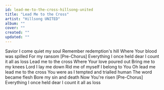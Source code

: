 ```yaml
---
id: lead-me-to-the-cross-hillsong-united
title: "Lead Me to the Cross"
artist: "Hillsong UNITED"
album: ""
cover: ""
created: ""
updated: ""
---
```


Savior I come quiet my soul
Remember redemption's hill
Where Your blood was spilled
For my ransom
[Pre-Chorus]
Everything I once held dear
I count it all as loss
Lead me to the cross
Where Your love poured out
Bring me to my knees
Lord I lay me down
Rid me of myself
I belong to You
Oh lead me lead me to the cross
You were as I tempted and 
trialled
 human
The word became flesh
Bore my sin and death
Now You're risen
[Pre-Chorus]
Everything I once held dear
I count it all as loss